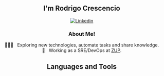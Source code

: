 
<div align="center">
<h2>I'm Rodrigo Crescencio</h2>

[![Linkedin](https://img.shields.io/badge/Rodrigo%20-blue?style=flat-square&logo=Linkedin&logoColor=white)](https://www.linkedin.com/in/rodrigo-bini-crescencio/)



<h3>  About Me!</h3>

  🙋🏻‍♂️ &nbsp; Exploring new technologies, automate tasks and share knowledge.  
  💼 &nbsp; Working as a SRE/DevOps at [ZUP](https://www.zup.com.br/).

## Languages and Tools


